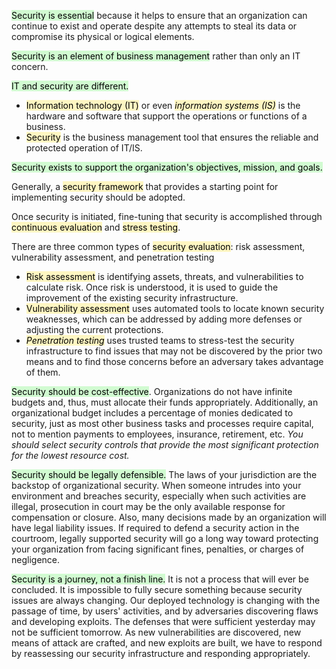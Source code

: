 <mark style="background: #BBFABBA6;">Security is essential</mark> because it helps to ensure that an organization can continue to exist and operate despite any attempts to steal its data or compromise its physical or logical elements.

<mark style="background: #BBFABBA6;">Security is an element of business management</mark> rather than only an IT concern. 

<mark style="background: #BBFABBA6;">IT and security are different.</mark>
- <mark style="background: #FFF3A3A6;">Information technology (IT)</mark> or even _<mark style="background: #FFF3A3A6;">information systems (IS)</mark>_ is the hardware and software that support the operations or functions of a business.
- <mark style="background: #FFF3A3A6;">Security</mark> is the business management tool that ensures the reliable and protected operation of IT/IS. 

<mark style="background: #BBFABBA6;">Security exists to support the organization's objectives, mission, and goals.</mark>

Generally, a <mark style="background: #FFF3A3A6;">security framework</mark> that provides a starting point for implementing security should be adopted.

Once security is initiated, fine-tuning that security is accomplished through <mark style="background: #FFF3A3A6;">continuous evaluation</mark> and <mark style="background: #FFF3A3A6;">stress testing</mark>. 

There are three common types of <mark style="background: #FFF3A3A6;">security evaluation</mark>: risk assessment, vulnerability assessment, and penetration testing 
- <mark style="background: #FFF3A3A6;">Risk assessment</mark> is identifying assets, threats, and vulnerabilities to calculate risk. Once risk is understood, it is used to guide the improvement of the existing security infrastructure.
- <mark style="background: #FFF3A3A6;">Vulnerability assessment</mark> uses automated tools to locate known security weaknesses, which can be addressed by adding more defenses or adjusting the current protections. 
- _<mark style="background: #FFF3A3A6;">Penetration testing</mark>_ uses trusted teams to stress-test the security infrastructure to find issues that may not be discovered by the prior two means and to find those concerns before an adversary takes advantage of them.

<mark style="background: #BBFABBA6;">Security should be cost-effective</mark>. Organizations do not have infinite budgets and, thus, must allocate their funds appropriately. Additionally, an organizational budget includes a percentage of monies dedicated to security, just as most other business tasks and processes require capital, not to mention payments to employees, insurance, retirement, etc. *You should select security controls that provide the most significant protection for the lowest resource cost.*

<mark style="background: #BBFABBA6;">Security should be legally defensible.</mark> The laws of your jurisdiction are the backstop of organizational security. When someone intrudes into your environment and breaches security, especially when such activities are illegal, prosecution in court may be the only available response for compensation or closure. Also, many decisions made by an organization will have legal liability issues. If required to defend a security action in the courtroom, legally supported security will go a long way toward protecting your organization from facing significant fines, penalties, or charges of negligence.

<mark style="background: #BBFABBA6;">Security is a journey, not a finish line.</mark> It is not a process that will ever be concluded. It is impossible to fully secure something because security issues are always changing. Our deployed technology is changing with the passage of time, by users' activities, and by adversaries discovering flaws and developing exploits. The defenses that were sufficient yesterday may not be sufficient tomorrow. As new vulnerabilities are discovered, new means of attack are crafted, and new exploits are built, we have to respond by reassessing our security infrastructure and responding appropriately.